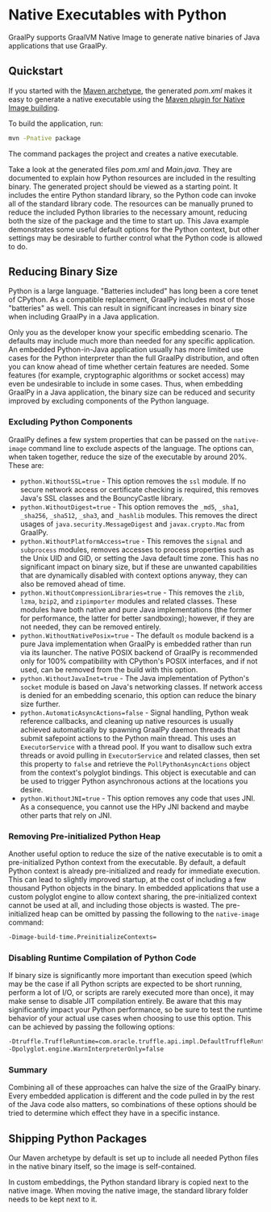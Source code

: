 # Native Executables with Python

GraalPy supports GraalVM Native Image to generate native binaries of Java applications that use GraalPy.

## Quickstart

If you started with the [Maven archetype](README.md), the generated _pom.xml_ makes it easy to generate a native executable using the [Maven plugin for Native Image building](https://graalvm.github.io/native-build-tools/latest/maven-plugin.html).

To build the application, run:
```bash
mvn -Pnative package
```
The command packages the project and creates a native executable.

Take a look at the generated files _pom.xml_ and _Main.java_.
They are documented to explain how Python resources are included in the resulting binary.
The generated project should be viewed as a starting point.
It includes the entire Python standard library, so the Python code can invoke all of the standard library code.
The resources can be manually pruned to reduce the included Python libraries to the necessary amount, reducing both the size of the package and the time to start up.
This Java example demonstrates some useful default options for the Python context, but other settings may be desirable to further control what the Python code is allowed to do.

## Reducing Binary Size

Python is a large language.
"Batteries included" has long been a core tenet of CPython.
As a compatible replacement, GraalPy includes most of those "batteries" as well.
This can result in significant increases in binary size when including GraalPy in a Java application.

Only you as the developer know your specific embedding scenario.
The defaults may include much more than needed for any specific application.
An embedded Python-in-Java application usually has more limited use cases for the Python interpreter than the full GraalPy distribution, and often you can know ahead of time whether certain features are needed.
Some features (for example, cryptographic algorithms or socket access) may even be undesirable to include in some cases.
Thus, when embedding GraalPy in a Java application, the binary size can be reduced and security improved by excluding components of the Python language.

### Excluding Python Components

GraalPy defines a few system properties that can be passed on the `native-image` command line to exclude aspects of the language.
The options can, when taken together, reduce the size of the executable by around 20%.
These are:

* `python.WithoutSSL=true` - This option removes the `ssl` module.
  If no secure network access or certificate checking is required, this removes Java's SSL classes and the BouncyCastle library.
* `python.WithoutDigest=true` - This option removes the `_md5`, `_sha1`, `_sha256`, `_sha512`, `_sha3`, and `_hashlib` modules.
  This removes the direct usages of `java.security.MessageDigest` and `javax.crypto.Mac` from GraalPy.
* `python.WithoutPlatformAccess=true` - This removes the `signal` and `subprocess` modules, removes accesses to process properties such as the Unix UID and GID, or setting the Java default time zone.
  This has no significant impact on binary size, but if these are unwanted capabilities that are dynamically disabled with context options anyway, they can also be removed ahead of time.
* `python.WithoutCompressionLibraries=true` - This removes the `zlib`, `lzma`, `bzip2`, and `zipimporter` modules and related classes.
  These modules have both native and pure Java implementations (the former for performance, the latter for better sandboxing); however, if they are not needed, they can be removed entirely.
* `python.WithoutNativePosix=true` - The default `os` module backend is a pure Java implementation when GraalPy is embedded rather than run via its launcher.
  The native POSIX backend of GraalPy is recommended only for 100% compatibility with CPython's POSIX interfaces, and if not used, can be removed from the build with this option.
* `python.WithoutJavaInet=true` - The Java implementation of Python's `socket` module is based on Java's networking classes.
  If network access is denied for an embedding scenario, this option can reduce the binary size further.
* `python.AutomaticAsyncActions=false` - Signal handling, Python weak reference callbacks, and cleaning up native resources is usually achieved automatically by spawning GraalPy daemon threads that submit safepoint actions to the Python main thread.
  This uses an `ExecutorService` with a thread pool.
  If you want to disallow such extra threads or avoid pulling in `ExecutorService` and related classes, then set this property to `false` and retrieve the `PollPythonAsyncActions` object from the context's polyglot bindings.
  This object is executable and can be used to trigger Python asynchronous actions at the locations you desire.
* `python.WithoutJNI=true` - This option removes any code that uses JNI. As a consequence, you cannot use the HPy JNI backend and maybe other parts that rely on JNI.


### Removing Pre-initialized Python Heap

Another useful option to reduce the size of the native executable is to omit a pre-initialized Python context from the executable.
By default, a default Python context is already pre-initialized and ready for immediate execution.
This can lead to slightly improved startup, at the cost of including a few thousand Python objects in the binary.
In embedded applications that use a custom polyglot engine to allow context sharing, the pre-initialized context cannot be used at all, and including those objects is wasted.
The pre-initialized heap can be omitted by passing the following to the `native-image` command:

```bash
-Dimage-build-time.PreinitializeContexts=
```

### Disabling Runtime Compilation of Python Code

If binary size is significantly more important than execution speed (which may be the case if all Python scripts are expected to be short running, perform a lot of I/O, or scripts are rarely executed more than once), it may make sense to disable JIT compilation entirely.
Be aware that this may significantly impact your Python performance, so be sure to test the runtime behavior of your actual use cases when choosing to use this option.
This can be achieved by passing the following options:

```bash
-Dtruffle.TruffleRuntime=com.oracle.truffle.api.impl.DefaultTruffleRuntime \
-Dpolyglot.engine.WarnInterpreterOnly=false
```

### Summary

Combining all of these approaches can halve the size of the GraalPy binary.
Every embedded application is different and the code pulled in by the rest of the Java code also matters, so combinations of these options should be tried to determine which effect they have in a specific instance.

## Shipping Python Packages

Our Maven archetype by default is set up to include all needed Python files in the native binary itself, so the image is self-contained.

In custom embeddings, the Python standard library is copied next to the native image.
When moving the native image, the standard library folder needs to be kept next to it.

